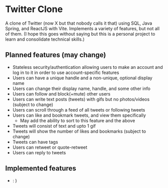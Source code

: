 # Twitter Clone

A clone of Twitter (now X but that nobody calls it that) using SQL, Java Spring, and ReactJS with Vite. Implements a variety of features, but not all of them.
(I hope this goes without saying but this is a personal project to learn and consolidate technical skills.)

## Planned features (may change)
- Stateless security/authentication allowing users to make an account and log in to it in order to use account-specific features
- Users can have a unique handle and a non-unique, optional display name
- Users can change their display name, handle, and some other info
- Users can follow and block(+mute) other users
- Users can write text posts (tweets) with gifs but no photos/videos (subject to change)
- Users can scroll through a feed of all tweets or following tweets
- Users can like and bookmark tweets, and view them specifically
    - May add the ability to sort to this feature and the above
- Tweets will consist of text and upto 1 gif
- Tweets will show the number of likes and bookmarks (subject to change)
- Tweets can have tags
- Users can retweet or quote-retweet
- Users can reply to tweets

## Implemented features
-  : )